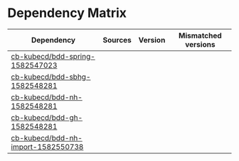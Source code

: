 # Dependency Matrix

Dependency | Sources | Version | Mismatched versions
---------- | ------- | ------- | -------------------
[cb-kubecd/bdd-spring-1582547023](https://github.com/cb-kubecd/bdd-spring-1582547023.git) |  | []() | 
[cb-kubecd/bdd-sbhg-1582548281](https://github.com/cb-kubecd/bdd-sbhg-1582548281.git) |  | []() | 
[cb-kubecd/bdd-nh-1582548281](https://github.com/cb-kubecd/bdd-nh-1582548281.git) |  | []() | 
[cb-kubecd/bdd-gh-1582548281](https://github.com/cb-kubecd/bdd-gh-1582548281.git) |  | []() | 
[cb-kubecd/bdd-nh-import-1582550738](https://github.com/cb-kubecd/bdd-nh-import-1582550738.git) |  | []() | 
